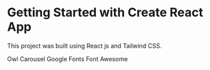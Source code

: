 # Getting Started with Create React App

This project was built using React js and Tailwind CSS.


Owl Carousel
Google Fonts
Font Awesome


